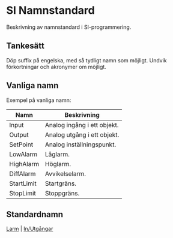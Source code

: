# SI Namnstandard

Beskrivning av namnstandard i SI-programmering.

## Tankesätt

Döp suffix på engelska, med så tydligt namn som möjligt. Undvik förkortningar och akronymer om möjligt.

## Vanliga namn

Exempel på vanliga namn:

| Namn | Beskrivning |
| --- | --- |
| Input | Analog ingång i ett objekt. |
| Output | Analog utgång i ett objekt. |
| SetPoint | Analog inställningspunkt. |
| LowAlarm | Låglarm. |
| HighAlarm | Höglarm. |
| DiffAlarm | Avvikelselarm. |
| StartLimit | Startgräns. |
| StopLimit | Stoppgräns. |

## Standardnamn

[Larm](Larm.md) | [In/Utgångar](In_Utgangar.md)
